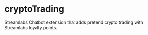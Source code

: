 # cryptoTrading
Streamlabs Chatbot extension that adds pretend crypto trading with Streamlabs loyalty points.
